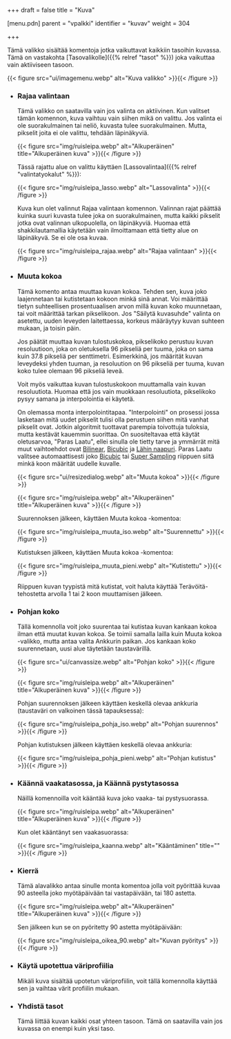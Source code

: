 +++
draft = false
title = "Kuva"

[menu.pdn]
    parent = "vpalkki"
    identifier = "kuvav"
    weight = 304

+++

Tämä valikko sisältää komentoja jotka vaikuttavat kaikkiin tasoihin kuvassa. Tämä on vastakohta [Tasovalikolle]({{% relref "tasot" %}}) joka
vaikuttaa vain aktiiviseen tasoon.

{{< figure src="ui/imagemenu.webp" alt="Kuva valikko" >}}{{< /figure >}}

* ### Rajaa valintaan

    Tämä valikko on saatavilla vain jos valinta on aktiivinen. Kun valitset tämän komennon, kuva vaihtuu vain siihen mikä on valittu. Jos
    valinta ei ole suorakulmainen tai neliö, kuvasta tulee suorakulmainen. Mutta, pikselit joita ei ole valittu, tehdään läpinäkyviä.

    {{< figure src="img/ruisleipa.webp" alt="Alkuperäinen" title="Alkuperäinen kuva" >}}{{< /figure >}}

    Tässä rajattu alue on valittu käyttäen [Lassovalintaa]({{% relref "valintatyokalut" %}}):

    {{< figure src="img/ruisleipa_lasso.webp" alt="Lassovalinta" >}}{{< /figure >}}

    Kuva kun olet valinnut Rajaa valintaan komennon. Valinnan rajat päättää kuinka suuri kuvasta tulee joka on suorakulmainen, mutta kaikki
    pikselit jotka ovat valinnan ulkopuolella, on läpinäkyviä. Huomaa että shakkilautamallia käytetään vain ilmoittamaan että tietty alue on
    läpinäkyvä. Se ei ole osa kuvaa.

    {{< figure src="img/ruisleipa_rajaa.webp" alt="Rajaa valintaan" >}}{{< /figure >}}

* ### Muuta kokoa

    Tämä komento antaa muuttaa kuvan kokoa. Tehden sen, kuva joko laajennetaan tai kutistetaan kokoon minkä sinä annat. Voi määrittää tietyn
    suhteellisen prosentuaalisen arvon millä kuvan koko muunnetaan, tai voit määrittää tarkan pikselikoon. Jos "Säilytä kuvasuhde" valinta on
    asetettu, uuden leveyden laitettaessa, korkeus määräytyy kuvan suhteen mukaan, ja toisin päin.

    Jos päätät muuttaa kuvan tulostuskokoa, pikselikoko perustuu kuvan resoluutioon, joka on oletuksella 96 pikseliä per tuuma, joka on sama
    kuin 37.8 pikseliä per senttimetri. Esimerkkinä, jos määrität kuvan leveydeksi yhden tuuman, ja resoluution on 96 pikseliä per tuuma, kuvan
    koko tulee olemaan 96 pikseliä leveä.

    Voit myös vaikuttaa kuvan tulostuskokoon muuttamalla vain kuvan resoluutiota. Huomaa että jos vain muokkaan resoluutiota, pikselikoko pysyy
    samana ja interpolointia ei käytetä.

    On olemassa monta interpolointitapaa. "Interpolointi" on prosessi jossa lasketaan mitä uudet pikselit tulisi olla perustuen siihen mitä
    vanhat pikselit ovat. Jotkin algoritmit tuottavat parempia toivottuja tuloksia, mutta kestävät kauemmin suorittaa. On suositeltavaa että
    käytät oletusarvoa, "Paras Laatu", ellei sinulla ole tietty tarve ja ymmärrät mitä muut vaihtoehdot ovat
    [Bilinear](https://en.wikipedia.org/wiki/Bilinear_interpolation), [Bicubic](https://en.wikipedia.org/wiki/Bicubic_interpolation) ja
    [Lähin naapuri](https://en.wikipedia.org/wiki/Nearest_neighbor_interpolation). Paras Laatu valitsee automaattisesti joko
    [Bicubic](https://en.wikipedia.org/wiki/Bilinear_interpolation) tai [Super Sampling](https://en.wikipedia.org/wiki/Super_sampling)
    riippuen siitä minkä koon määrität uudelle kuvalle.

    {{< figure src="ui/resizedialog.webp" alt="Muuta kokoa" >}}{{< /figure >}}

    {{< figure src="img/ruisleipa.webp" alt="Alkuperäinen" title="Alkuperäinen kuva" >}}{{< /figure >}}

    Suurennoksen jälkeen, käyttäen Muuta kokoa -komentoa:

    {{< figure src="img/ruisleipa_muuta_iso.webp" alt="Suurennettu" >}}{{< /figure >}}

    Kutistuksen jälkeen, käyttäen Muuta kokoa -komentoa:

    {{< figure src="img/ruisleipa_muuta_pieni.webp" alt="Kutistettu" >}}{{< /figure >}}

    Riippuen kuvan tyypistä mitä kutistat, voit haluta käyttää Terävöitä-tehostetta arvolla 1 tai 2 koon muuttamisen jälkeen.

* ### Pohjan koko

    Tällä komennolla voit joko suurentaa tai kutistaa kuvan kankaan kokoa ilman että muutat kuvan kokoa. Se toimii samalla lailla kuin Muuta
    kokoa -valikko, mutta antaa valita Ankkurin paikan. Jos kankaan koko suurennetaan, uusi alue täytetään taustavärillä.

    {{< figure src="ui/canvassize.webp" alt="Pohjan koko" >}}{{< /figure >}}

    {{< figure src="img/ruisleipa.webp" alt="Alkuperäinen" title="Alkuperäinen kuva" >}}{{< /figure >}}

    Pohjan suurennoksen jälkeen käyttäen keskellä olevaa ankkuria (taustaväri on valkoinen tässä tapauksessa):

    {{< figure src="img/ruisleipa_pohja_iso.webp" alt="Pohjan suurennos" >}}{{< /figure >}}

    Pohjan kutistuksen jälkeen käyttäen keskellä olevaa ankkuria:

    {{< figure src="img/ruisleipa_pohja_pieni.webp" alt="Pohjan kutistus" >}}{{< /figure >}}

* ### Käännä vaakatasossa, ja Käännä pystytasossa

    Näillä komennoilla voit kääntää kuva joko vaaka- tai pystysuorassa.

    {{< figure src="img/ruisleipa.webp" alt="Alkuperäinen" title="Alkuperäinen kuva" >}}{{< /figure >}}

    Kun olet kääntänyt sen vaakasuorassa:

    {{< figure src="img/ruisleipa_kaanna.webp" alt="Kääntäminen" title="" >}}{{< /figure >}}

* ### Kierrä

    Tämä alavalikko antaa sinulle monta komentoa jolla voit pyörittää kuvaa 90 asteella joko myötäpäivään tai vastapäivään, tai 180 astetta.

    {{< figure src="img/ruisleipa.webp" alt="Alkuperäinen" title="Alkuperäinen kuva" >}}{{< /figure >}}

    Sen jälkeen kun se on pyöritetty 90 astetta myötäpäivään:

    {{< figure src="img/ruisleipa_oikea_90.webp" alt="Kuvan pyöritys" >}}{{< /figure >}}

* ### Käytä upotettua väriprofiilia

    Mikäli kuva sisältää upotetun väriprofiilin, voit tällä komennolla käyttää sen ja vaihtaa värit profiilin mukaan.

* ### Yhdistä tasot

    Tämä liittää kuvan kaikki osat yhteen tasoon. Tämä on saatavilla vain jos kuvassa on enempi kuin yksi taso.
